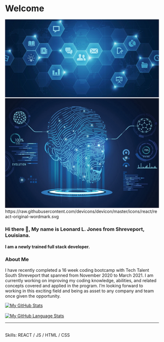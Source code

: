 
<div class="header">
  <h1>Welcome</h1>
 <img src="https://github.com/LLJ3288/LLJ3288/blob/main/techfour.PNG" title="Title of image" alt="alt text here"/> 
 <img src="https://github.com/LLJ3288/LLJ3288/blob/main/techfive.PNG" title="Title of image" alt="alt text here"/>
  https://raw.githubusercontent.com/devicons/devicon/master/icons/react/react-original-wordmark.svg
 </div>
 
###  Hi there 👋, My name is Leonard L. Jones from Shreveport, Louisiana. 
 #### I am a newly trained full stack developer.
  ### About Me
  
I have recently completed a 16 week coding bootcamp with Tech Talent South Shreveport that spanned from November 2020 to March 2021. I am currently working on improving my coding knowledge, abilities, and related concepts covered and applied in the program. I’m looking forward to working in this exciting field and being as asset to any company and team once given the opportunity. 


[![My GitHub Stats](https://github-readme-stats.vercel.app/api/?username=LLJ3288&count_private=true&theme=tokyonight&showicons=true)]()
<br>
<br>
[![My GitHub Language Stats](https://github-readme-stats.vercel.app/api/top-langs/?username=LLJ3288&langs_count=5&theme=tokyonight)]()

<hr>
<br>
Skills:  REACT / JS / HTML / CSS  


<!--
**LLJ3288/LLJ3288** is a ✨ _special_ ✨ repository because its `README.md` (this file) appears on your GitHub profile.


<br>
<br>
<div class="header">
  <h1>Header</h1>
</div>















 


























